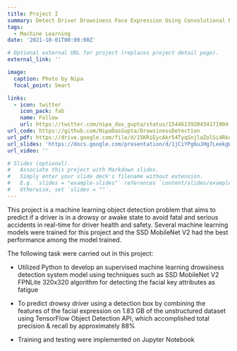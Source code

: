 ```yaml
---
title: Project I
summary: Detect Driver Drowsiness Face Expression Using Convolutional Neural Networks.
tags:
  - Machine Learning
date: '2021-10-01T00:00:00Z'

# Optional external URL for project (replaces project detail page).
external_link: ''

image:
  caption: Photo by Nipa
  focal_point: Smart

links:
  - icon: twitter
    icon_pack: fab
    name: Follow
    url: https://twitter.com/nipa_das_gupta/status/1544613920434171904
url_code: https://github.com/NipaDasGupta/DrowsinessDetection
url_pdf: https://drive.google.com/file/d/15KRiEycAkr54TyqSnjlaZolSi4RkoDMs/view?usp=sharing
url_slides: 'https://docs.google.com/presentation/d/1jCiYPg6uJHg7LeekgWNPwLu-ciAltLeaDTHLVJVjmBU/edit?usp=sharing'
url_video: ''

# Slides (optional).
#   Associate this project with Markdown slides.
#   Simply enter your slide deck's filename without extension.
#   E.g. `slides = "example-slides"` references `content/slides/example-slides.md`.
#   Otherwise, set `slides = ""`.
---
```


This project is a machine learning object detection problem that aims to predict if a driver is in a drowsy or awake state to avoid fatal and serious accidents in real-time for driver health and safety. Several machine learning models were trained for this project and the SSD MobileNet V2 had the best performance among the model trained.

The following task were carried out in this project:

+ Utilized Python to develop an supervised machine learning drowsiness detection system model using techniques such as SSD MobileNet V2 FPNLite 320x320 algorithm for detecting the facial key attributes as fatigue

+ To predict drowsy driver using a detection box by combining the features of the facial expression on 1.83 GB of the unstructured dataset using TensorFlow Object Detection API, which accomplished total precision & recall by approximately 88%

+ Training and testing were implemented on Jupyter Notebook
